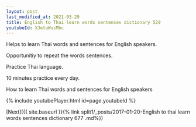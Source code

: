 ```yaml
---
layout: post
last_modified_at: 2021-03-29
title: English to Thai learn words sentences dictionary 529 
youtubeId: XJetuWucMbc
---
```

 
 
Helps to learn Thai words and sentences for English speakers.

Opportunitiy to repeat the words sentences. 

Practice Thai language. 
 
10 minutes practice every day. 
 
How to learn Thai words and sentences for English speakers 
 
{% include youtubePlayer.html id=page.youtubeId %}
 
 
[Next]({{ site.baseurl }}{% link  split1/_posts/2017-01-20-English to thai learn words sentences dictionary 677 .md%})
 
